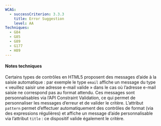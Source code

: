```yaml
---
WCAG:
  - successCriterion: 3.3.3
    title: Error Suggestion
    level: AA
Techniques:
  - G84
  - G85
  - G89
  - G177
  - H89
---
```


#### Notes techniques

Certains types de contrôles en HTML5 proposent des messages d’aide à la saisie automatique : par exemple le type `email` affiche un message du type « veuillez saisir une adresse e-mail valide » dans le cas où l’adresse e-mail saisie ne correspond pas au format attendu. Ces messages sont personnalisables via l’API Constraint Validation, ce qui permet de personnaliser les messages d’erreur et de valider le critère. L’attribut `pattern` permet d’effectuer automatiquement des contrôles de format (via des expressions régulières) et affiche un message d’aide personnalisable via l’attribut `title` : ce dispositif valide également le critère.
